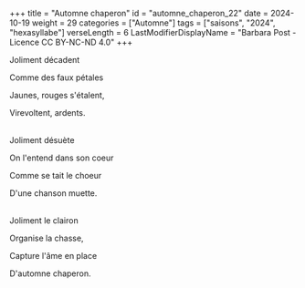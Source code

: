 +++
title = "Automne chaperon"
id = "automne_chaperon_22"
date = 2024-10-19
weight = 29
categories = ["Automne"]
tags = ["saisons", "2024", "hexasyllabe"]
verseLength = 6
LastModifierDisplayName = "Barbara Post - Licence CC BY-NC-ND 4.0"
+++

Joliment décadent

Comme des faux pétales

Jaunes, rouges s'étalent,

Virevoltent, ardents.

 \
Joliment désuète

On l'entend dans son coeur

Comme se tait le choeur

D'une chanson muette.

 \
Joliment le clairon

Organise la chasse,

Capture l'âme en place

D'automne chaperon.

